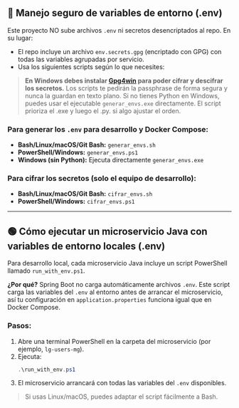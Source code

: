 
## 🔐 Manejo seguro de variables de entorno (.env)

Este proyecto NO sube archivos `.env` ni secretos desencriptados al repo. En su lugar:

- El repo incluye un archivo `env.secrets.gpg` (encriptado con GPG) con todas las variables agrupadas por servicio.
- Usa los siguientes scripts según lo que necesites:

> **En Windows debes instalar [Gpg4win](https://gpg4win.org/) para poder cifrar y descifrar los secretos.**
> Los scripts te pedirán la passphrase de forma segura y nunca la guardan en texto plano. Si no tienes Python en Windows, puedes usar el ejecutable `generar_envs.exe` directamente. El script prioriza el .exe y luego el .py. si algo ajustar el orden.

### Para generar los `.env` para desarrollo y Docker Compose:
- **Bash/Linux/macOS/Git Bash:** `generar_envs.sh`
- **PowerShell/Windows:** `generar_envs.ps1`
- **Windows (sin Python):** Ejecuta directamente `generar_envs.exe`


### Para cifrar los secretos (solo el equipo de desarrollo):
- **Bash/Linux/macOS/Git Bash:** `cifrar_envs.sh`
- **PowerShell/Windows:** `cifrar_envs.ps1`

---

## 🟢 Cómo ejecutar un microservicio Java con variables de entorno locales (.env)

Para desarrollo local, cada microservicio Java incluye un script PowerShell llamado `run_with_env.ps1`.

**¿Por qué?** Spring Boot no carga automáticamente archivos `.env`. Este script carga las variables del `.env` al entorno antes de arrancar el microservicio, así tu configuración en `application.properties` funciona igual que en Docker Compose.

### Pasos:

1. Abre una terminal PowerShell en la carpeta del microservicio (por ejemplo, `lg-users-mg`).
2. Ejecuta:
   ```powershell
   .\run_with_env.ps1
   ```
3. El microservicio arrancará con todas las variables del `.env` disponibles.

> Si usas Linux/macOS, puedes adaptar el script fácilmente a Bash.
